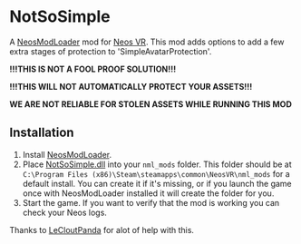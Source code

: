 # NotSoSimple

A [NeosModLoader](https://github.com/zkxs/NeosModLoader) mod for [Neos VR](https://neos.com/). This mod adds options to add a few extra stages of protection to 'SimpleAvatarProtection'.

**!!!THIS IS NOT A FOOL PROOF SOLUTION!!!**

**!!!THIS WILL NOT AUTOMATICALLY PROTECT YOUR ASSETS!!!**

**WE ARE NOT RELIABLE FOR STOLEN ASSETS WHILE RUNNING THIS MOD**

## Installation
1. Install [NeosModLoader](https://github.com/zkxs/NeosModLoader).
1. Place [NotSoSimple.dll](https://github.com/Sox-NeosVR/NotSimple/releases/latest/download/NotSoSimple.dll) into your `nml_mods` folder. This folder should be at `C:\Program Files (x86)\Steam\steamapps\common\NeosVR\nml_mods` for a default install. You can create it if it's missing, or if you launch the game once with NeosModLoader installed it will create the folder for you.
1. Start the game. If you want to verify that the mod is working you can check your Neos logs.

Thanks to [LeCloutPanda](https://github.com/LeCloutPanda) for alot of help with this.
